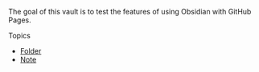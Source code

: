The goal of this vault is to test the features of using Obsidian with GitHub Pages.

Topics
- [Folder](Folder/Folder.md)
- [Note](Note)
